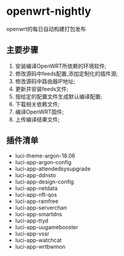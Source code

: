 # openwrt-nightly

openwrt的每日自动构建打包发布

## 主要步骤

1. 安装编译OpenWRT所依赖的环境软件;
2. 修改源码中feeds配置,添加定制化的插件源;
3. 修改源码中路由器IP地址;
4. 更新并安装feeds文件;
5. 按给定的配置文件生成默认编译配置;
6. 下载相关依赖文件;
7. 编译OpenWRT固件;
8. 上传编译结果文件;

## 插件清单

- luci-theme-argon-18.06
- luci-app-argon-config
- luci-app-attendedsysupgrade
- luci-app-ddnsto
- luci-app-design-config
- luci-app-netdata
- luci-app-nft-qos
- luci-app-ramfree
- luci-app-serverchan
- luci-app-smartdns
- luci-app-ttyd
- luci-app-uugamebooster
- luci-app-vssr
- luci-app-watchcat
- luci-app-wrtbwmon